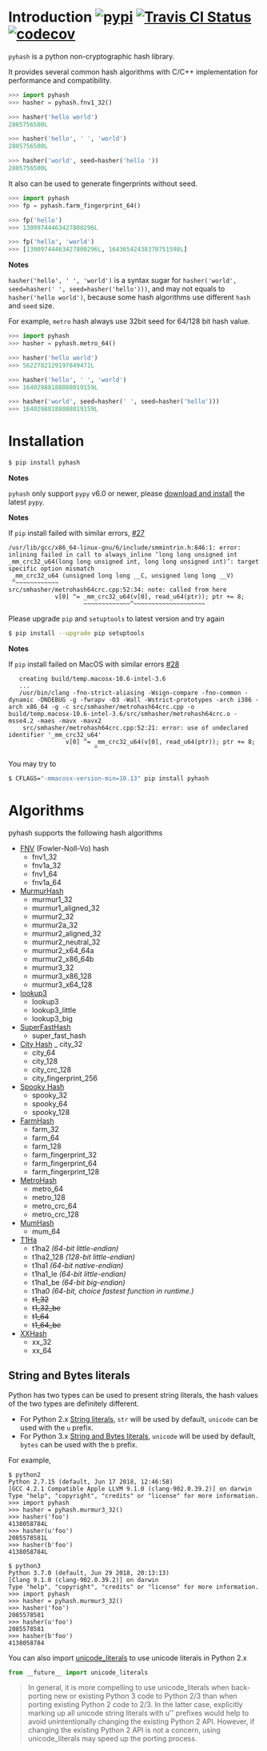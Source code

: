 # Introduction [![pypi](https://img.shields.io/pypi/v/pyhash.svg)](https://pypi.org/project/pyhash/) [![Travis CI Status](https://travis-ci.org/flier/pyfasthash.svg?branch=master)](https://travis-ci.org/flier/pyfasthash) [![codecov](https://codecov.io/gh/flier/pyfasthash/branch/master/graph/badge.svg)](https://codecov.io/gh/flier/pyfasthash)

`pyhash` is a python non-cryptographic hash library.

It provides several common hash algorithms with C/C++ implementation for performance and compatibility.

```python
>>> import pyhash
>>> hasher = pyhash.fnv1_32()

>>> hasher('hello world')
2805756500L

>>> hasher('hello', ' ', 'world')
2805756500L

>>> hasher('world', seed=hasher('hello '))
2805756500L
```

It also can be used to generate fingerprints without seed.

```python
>>> import pyhash
>>> fp = pyhash.farm_fingerprint_64()

>>> fp('hello')
>>> 13009744463427800296L

>>> fp('hello', 'world')
>>> [13009744463427800296L, 16436542438370751598L]
```

**Notes**

`hasher('hello', ' ', 'world')` is a syntax sugar for `hasher('world', seed=hasher(' ', seed=hasher('hello')))`, and may not equals to `hasher('hello world')`, because some hash algorithms use different `hash` and `seed` size.

For example, `metro` hash always use 32bit seed for 64/128 bit hash value.

```python
>>> import pyhash
>>> hasher = pyhash.metro_64()

>>> hasher('hello world')
>>> 5622782129197849471L

>>> hasher('hello', ' ', 'world')
>>> 16402988188088019159L

>>> hasher('world', seed=hasher(' ', seed=hasher('hello')))
>>> 16402988188088019159L
```

# Installation

```bash
$ pip install pyhash
```

**Notes** 

`pyhash` only support `pypy` v6.0 or newer, please [download and install](https://pypy.org/download.html) the latest `pypy`.

**Notes** 

If `pip` install failed with similar errors, [#27](https://github.com/flier/pyfasthash/issues/27)

```
/usr/lib/gcc/x86_64-linux-gnu/6/include/smmintrin.h:846:1: error: inlining failed in call to always_inline ‘long long unsigned int _mm_crc32_u64(long long unsigned int, long long unsigned int)’: target specific option mismatch
 _mm_crc32_u64 (unsigned long long __C, unsigned long long __V)
 ^~~~~~~~~~~~~
src/smhasher/metrohash64crc.cpp:52:34: note: called from here
             v[0] ^= _mm_crc32_u64(v[0], read_u64(ptr)); ptr += 8;
                     ~~~~~~~~~~~~~^~~~~~~~~~~~~~~~~~~~~
```

Please upgrade `pip` and `setuptools` to latest version and try again 

```bash
$ pip install --upgrade pip setuptools
```

**Notes** 

If `pip` install failed on MacOS with similar errors [#28](https://github.com/flier/pyfasthash/issues/28)

```
   creating build/temp.macosx-10.6-intel-3.6
   ...
   /usr/bin/clang -fno-strict-aliasing -Wsign-compare -fno-common -dynamic -DNDEBUG -g -fwrapv -O3 -Wall -Wstrict-prototypes -arch i386 -arch x86_64 -g -c src/smhasher/metrohash64crc.cpp -o build/temp.macosx-10.6-intel-3.6/src/smhasher/metrohash64crc.o -msse4.2 -maes -mavx -mavx2
    src/smhasher/metrohash64crc.cpp:52:21: error: use of undeclared identifier '_mm_crc32_u64'
                v[0] ^= _mm_crc32_u64(v[0], read_u64(ptr)); ptr += 8;
                        ^
```

You may try to 

```bash
$ CFLAGS="-mmacosx-version-min=10.13" pip install pyhash
```

# Algorithms

pyhash supports the following hash algorithms

- [FNV](http://isthe.com/chongo/tech/comp/fnv/) (Fowler-Noll-Vo) hash
  - fnv1_32
  - fnv1a_32
  - fnv1_64
  - fnv1a_64
- [MurmurHash](http://code.google.com/p/smhasher/)
  - murmur1_32
  - murmur1_aligned_32
  - murmur2_32
  - murmur2a_32
  - murmur2_aligned_32
  - murmur2_neutral_32
  - murmur2_x64_64a
  - murmur2_x86_64b
  - murmur3_32
  - murmur3_x86_128
  - murmur3_x64_128
- [lookup3](http://burtleburtle.net/bob/hash/doobs.html)
  - lookup3
  - lookup3_little
  - lookup3_big
- [SuperFastHash](http://www.azillionmonkeys.com/qed/hash.html)
  - super_fast_hash
- [City Hash](https://code.google.com/p/cityhash/)
  _ city_32
  - city_64
  - city_128
  - city_crc_128
  - city_fingerprint_256
- [Spooky Hash](http://burtleburtle.net/bob/hash/spooky.html)
  - spooky_32
  - spooky_64
  - spooky_128
- [FarmHash](https://github.com/google/farmhash)
  - farm_32
  - farm_64
  - farm_128
  - farm_fingerprint_32
  - farm_fingerprint_64
  - farm_fingerprint_128
- [MetroHash](https://github.com/jandrewrogers/MetroHash)
  - metro_64
  - metro_128
  - metro_crc_64
  - metro_crc_128
- [MumHash](https://github.com/vnmakarov/mum-hash)
  - mum_64
- [T1Ha](https://github.com/leo-yuriev/t1ha)
  - t1ha2 _(64-bit little-endian)_
  - t1ha2_128 _(128-bit little-endian)_
  - t1ha1 _(64-bit native-endian)_
  - t1ha1_le _(64-bit little-endian)_
  - t1ha1_be _(64-bit big-endian)_
  - t1ha0 _(64-bit, choice fastest function in runtime.)_
  - ~~t1_32~~
  - ~~t1_32_be~~
  - ~~t1_64~~
  - ~~t1_64_be~~
- [XXHash](https://github.com/Cyan4973/xxHash)
  - xx_32
  - xx_64

## String and Bytes literals

Python has two types can be used to present string literals, the hash values of the two types are definitely different.

- For Python 2.x [String literals](https://docs.python.org/2/reference/lexical_analysis.html#string-literals), `str` will be used by default, `unicode` can be used with the `u` prefix.
- For Python 3.x [String and Bytes literals](https://docs.python.org/3/reference/lexical_analysis.html#string-and-bytes-literals), `unicode` will be used by default, `bytes` can be used with the `b` prefix.

For example,

```
$ python2
Python 2.7.15 (default, Jun 17 2018, 12:46:58)
[GCC 4.2.1 Compatible Apple LLVM 9.1.0 (clang-902.0.39.2)] on darwin
Type "help", "copyright", "credits" or "license" for more information.
>>> import pyhash
>>> hasher = pyhash.murmur3_32()
>>> hasher('foo')
4138058784L
>>> hasher(u'foo')
2085578581L
>>> hasher(b'foo')
4138058784L
```

```
$ python3
Python 3.7.0 (default, Jun 29 2018, 20:13:13)
[Clang 9.1.0 (clang-902.0.39.2)] on darwin
Type "help", "copyright", "credits" or "license" for more information.
>>> import pyhash
>>> hasher = pyhash.murmur3_32()
>>> hasher('foo')
2085578581
>>> hasher(u'foo')
2085578581
>>> hasher(b'foo')
4138058784
```

You can also import [unicode_literals](http://python-future.org/unicode_literals.html) to use unicode literals in Python 2.x

```python
from __future__ import unicode_literals
```

> In general, it is more compelling to use unicode_literals when back-porting new or existing Python 3 code to Python 2/3 than when porting existing Python 2 code to 2/3. In the latter case, explicitly marking up all unicode string literals with u'' prefixes would help to avoid unintentionally changing the existing Python 2 API. However, if changing the existing Python 2 API is not a concern, using unicode_literals may speed up the porting process.
